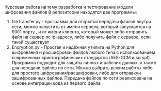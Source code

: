 Курсовая работа на тему разработка и тестирование модели шифрования файлов
В репозитории находятся две программы:
1) file transfer.py - программа для открытой передачи файлов внутри сети, можно запустить от имени сервера, который запускается на 9001 порту , и от имени клиента, который может либо отправить файл на сервер по ip-адресу, либо получить файл с сервера, если такой существует
2) Encryption.py - Простая и надёжная утилита на Python для шифрования и расшифровки файлов любого типа с использованием современных криптографических стандартов (AES-GCM и scrypt). Программа подходит для защиты личных и рабочих данных, а также для передачи файлов по сети.
   Можно выбрать режим работы либо для простого шифрования/расшифровки, либо для отправкуи зашифрованных файлов. Передача файлов по сети реализована на основе интеграции кода из первого файла.

   

